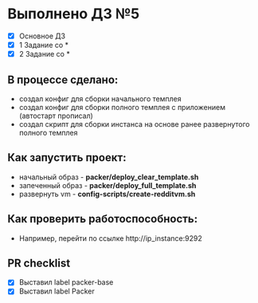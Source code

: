# Выполнено ДЗ №5

 - [X] Основное ДЗ
 - [X] 1 Задание со *
 - [X] 2 Задание со *

## В процессе сделано:
 - создал конфиг для сборки начального темплея
 - создал конфиг для сборки полного темплея с приложением (автостарт прописал)
 - создал скрипт для сборки инстанса на основе ранее развернутого полного темплея

## Как запустить проект:
 - начальный образ - **packer/deploy_clear_template.sh**
 - запеченный образ - **packer/deploy_full_template.sh**
 - развернуть vm - **config-scripts/create-redditvm.sh**

## Как проверить работоспособность:
 - Например, перейти по ссылке http://ip_instance:9292

## PR checklist
 - [X] Выставил label packer-base
 - [X] Выставил label Packer
